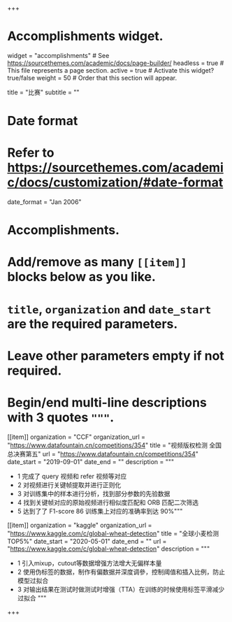 +++
# Accomplishments widget.
widget = "accomplishments"  # See https://sourcethemes.com/academic/docs/page-builder/
headless = true  # This file represents a page section.
active = true  # Activate this widget? true/false
weight = 50  # Order that this section will appear.

title = "比赛"
subtitle = ""

# Date format
#   Refer to https://sourcethemes.com/academic/docs/customization/#date-format
date_format = "Jan 2006"

# Accomplishments.
#   Add/remove as many `[[item]]` blocks below as you like.
#   `title`, `organization` and `date_start` are the required parameters.
#   Leave other parameters empty if not required.
#   Begin/end multi-line descriptions with 3 quotes `"""`.

[[item]]
  organization = "CCF"
  organization_url = "https://www.datafountain.cn/competitions/354"
  title = "视频版权检测   全国总决赛第五"
  url = "https://www.datafountain.cn/competitions/354"
  date_start = "2019-09-01"
  date_end = ""
  description = """
  * 1 完成了 query 视频和 refer 视频等对应
  * 2 对视频进行关键帧提取并进行正则化
  * 3 对训练集中的样本进行分析，找到部分参数的先验数据
  * 4 找到关键帧对应的原始视频进行相似度匹配和 ORB 匹配二次筛选
  * 5 达到了了 F1-score 86 训练集上对应的准确率到达 90%"""
             


[[item]]
  organization = "kaggle"
  organization_url = "https://www.kaggle.com/c/global-wheat-detection"
  title = "全球小麦检测  TOP5%"
  date_start = "2020-05-01"
  date_end = ""
  url = "https://www.kaggle.com/c/global-wheat-detection"
  description = """
  * 1 引入mixup，cutout等数据增强方法增大无偏样本量
  * 2 使用伪标签的数据，制作有偏数据并深度调參，控制阈值和插入比例，防止模型过拟合
  * 3 对输出结果在测试时做测试时增强（TTA）在训练的时候使用标签平滑减少过拟合
  """
  

+++
